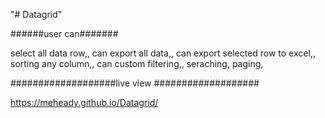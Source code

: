 "# Datagrid" 


######user can#######

select all data row,,
can export all data,,
can export selected row to excel,,
sorting any column,,
can custom filtering,,
seraching,
paging,


###################live view ###################

https://meheady.github.io/Datagrid/

